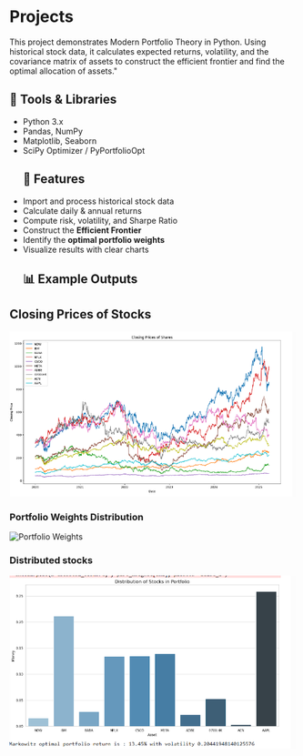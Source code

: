 # Projects
This project demonstrates Modern Portfolio Theory in Python. Using historical stock data, it calculates expected returns, volatility, and the covariance matrix of assets to construct the efficient frontier and find the optimal allocation of assets."
 ## 🔧 Tools & Libraries
- Python 3.x
- Pandas, NumPy
- Matplotlib, Seaborn
- SciPy Optimizer / PyPortfolioOpt
  ## 🚀 Features
- Import and process historical stock data
- Calculate daily & annual returns
- Compute risk, volatility, and Sharpe Ratio
- Construct the **Efficient Frontier**
- Identify the **optimal portfolio weights**
- Visualize results with clear charts
  ## 📊 Example Outputs
 ## Closing Prices of Stocks
![Closing Price](images/closing_price.png)

### Portfolio Weights Distribution
![Portfolio Weights](images/Portfolioweight_distribution.png)

### Distributed stocks
![Return & Risk](images/Distributed_stocks.png)
 

